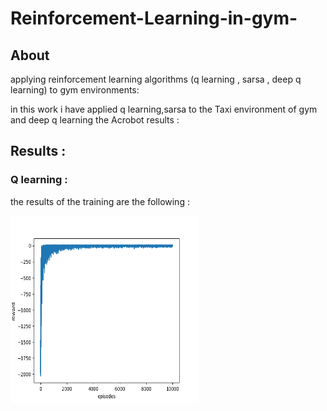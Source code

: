 # Reinforcement-Learning-in-gym-
## About
applying reinforcement learning algorithms (q learning , sarsa , deep q learning) to gym environments:

in this work i have applied q learning,sarsa to the Taxi environment of gym and deep q learning the Acrobot results :

## Results :
### Q learning :
the results of the training are the following  :

<img src="https://github.com/medardif123/Reinforcement-Learning-in-gym-/blob/main/Q%20learning/reward.png" width="300" height="300" />
